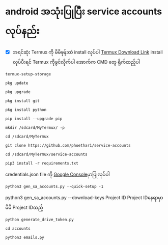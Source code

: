 #  android အသုံးပြုပြီး service accounts လုပ်နည်း

- [x] အရင်ဆုံး Termux ကို မိမိဖုန်းထဲ install လုပ်ပါ
[Termux Download Link](https://drive.google.com/uc?export=download&id=19VycS90NijIR1u_KYTumRJDu4c2xKK7P)
install လုပ်ပီးရင် Termux ကိုဖွင်လိုက်ပါ
​အောက်က CMD ​တွေ ရိုက်ထည့်ပါ
```
termux-setup-storage
```
```
pkg update
```
```
pkg upgrade 
```
```
pkg install git
```
```
pkg install python
```
```
pip install --upgrade pip
```
```
mkdir /sdcard/MyTermux/ -p
```
```
cd /sdcard/MyTermux
```
```
git clone https://github.com/phoethar1/service-accounts
```
```
cd /sdcard/MyTermux/service-accounts
```
```
pip3 install -r requirements.txt
```
credentials.json file ကို [Google Console](https://console.cloud.google.com/?pli=1)မှာပြုလုပ်ပါ

```
python3 gen_sa_accounts.py --quick-setup -1
```
python3 gen_sa_accounts.py  --download-keys Project ID
Project ID​နေရာမှာ မိမိ Project IDထည့်

```
python generate_drive_token.py
```
```
cd accounts
```
```
python3 emails.py
```
